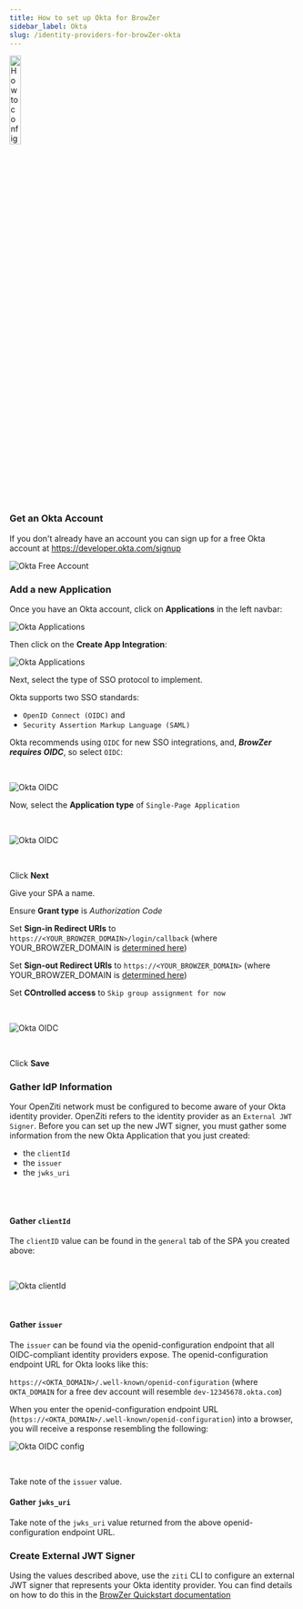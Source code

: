 ```yaml
---
title: How to set up Okta for BrowZer
sidebar_label: Okta
slug: /identity-providers-for-browZer-okta
---
```


<head>
  <title>Okta for OpenZiti BrowZer</title>
  <meta
    name="description"
    content="How to configure Okta for OpenZiti BrowZer."
  />
</head>

<img src="/icons/logo-okta.svg" alt="How to configure Okta for OpenZiti BrowZer" width="20%"/>

### Get an Okta Account

If you don't already have an account you can sign up for a free Okta account at https://developer.okta.com/signup

![Okta Free Account](/img/okta-free.jpg)

### Add a new Application

Once you have an Okta account, click on **Applications** in the left navbar:

![Okta Applications](/img/okta-apps.jpg)
<br/>

Then click on the **Create App Integration**:
<br/>

![Okta Applications](/img/okta-create-app.jpg)

Next, select the type of SSO protocol to implement. 

Okta supports two SSO standards: 
- `OpenID Connect (OIDC)` and 
- `Security Assertion Markup Language (SAML)`

Okta recommends using `OIDC` for new SSO integrations, and, ***BrowZer requires OIDC***, so select `OIDC`:

<br/>

![Okta OIDC](/img/okta-oidc.jpg)
<br/>

Now, select the **Application type** of `Single-Page Application`

<br/>

![Okta OIDC](/img/okta-spa.jpg)

<br/>

Click **Next**

Give your SPA a name.

Ensure **Grant type** is *Authorization Code*

Set **Sign-in Redirect URIs** to `https://<YOUR_BROWZER_DOMAIN>/login/callback` (where YOUR_BROWZER_DOMAIN is [determined here](/docs/learn/quickstarts/browzer/example/#before-you-begin))

Set **Sign-out Redirect URIs** to `https://<YOUR_BROWZER_DOMAIN>` (where YOUR_BROWZER_DOMAIN is [determined here](/docs/learn/quickstarts/browzer/example/#before-you-begin))

Set **COntrolled access** to `Skip group assignment for now` 


<br/>

![Okta OIDC](/img/okta-spa-2.jpg)

<br/>

Click **Save**

### Gather IdP Information

Your OpenZiti network must be configured to become aware of your Okta identity provider.  OpenZiti refers to the identity provider as an `External JWT Signer`.  Before you can set up the new JWT signer, you must gather some information from the new Okta Application that you just created:
- the `clientId`
- the `issuer`
- the `jwks_uri`
<br/>
<br/>

#### Gather `clientId`

The `clientID` value can be found in the `general` tab of the SPA you created above:

<br/>

![Okta clientId](/img/okta-clientid.jpg)

<br/>

#### Gather `issuer`

The `issuer` can be found via the openid-configuration endpoint that all OIDC-compliant identity providers expose.  The openid-configuration endpoint URL for Okta looks like this:

`https://<OKTA_DOMAIN>/.well-known/openid-configuration` (where `OKTA_DOMAIN` for a free dev account will resemble `dev-12345678.okta.com`)

When you enter the openid-configuration endpoint URL (`https://<OKTA_DOMAIN>/.well-known/openid-configuration`) into a browser, you will receive a response resembling the following:

![Okta OIDC config](/img/okta-oidc-config.jpg)

<br/>

Take note of the `issuer` value.
<br/>


#### Gather `jwks_uri`
Take note of the `jwks_uri` value returned from the above openid-configuration endpoint URL.
<br/>

### Create External JWT Signer
Using the values described above, use the `ziti` CLI to configure an external JWT signer that represents your Okta identity provider.  You can find details on how to do this in the [BrowZer Quickstart documentation](/docs/learn/quickstarts/browzer/)


